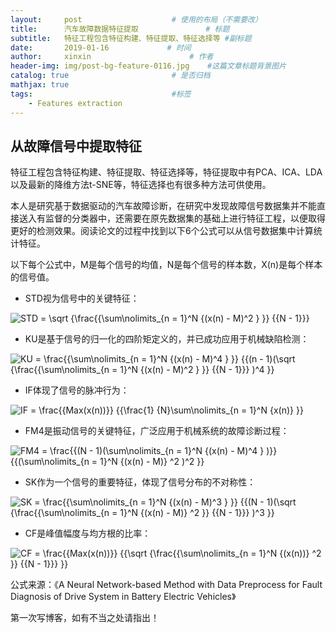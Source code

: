 ```yaml
---
layout:     post                    # 使用的布局（不需要改）
title:      汽车故障数据特征提取               # 标题 
subtitle:   特征工程包含特征构建、特征提取、特征选择等 #副标题
date:       2019-01-16             # 时间
author:     xinxin                      # 作者
header-img: img/post-bg-feature-0116.jpg    #这篇文章标题背景图片
catalog: true                       # 是否归档
mathjax: true
tags:                               #标签
    - Features extraction
---
```


## 从故障信号中提取特征
特征工程包含特征构建、特征提取、特征选择等，特征提取中有PCA、ICA、LDA以及最新的降维方法t-SNE等，特征选择也有很多种方法可供使用。


本人是研究基于数据驱动的汽车故障诊断，在研究中发现故障信号数据集并不能直接送入有监督的分类器中，还需要在原先数据集的基础上进行特征工程，以便取得更好的检测效果。阅读论文的过程中找到以下6个公式可以从信号数据集中计算统计特征。

以下每个公式中，M是每个信号的均值，N是每个信号的样本数，X(n)是每个样本的信号值。
<script type="text/javascript" async src="https://cdn.mathjax.org/mathjax/latest/MathJax.js?config=TeX-MML-AM_CHTML"> </script>

* STD视为信号中的关键特征：

<img src="https://latex.codecogs.com/gif.latex?STD&space;=&space;\sqrt&space;{\frac{{\sum\nolimits_{n&space;=&space;1}^N&space;{(x(n)&space;-&space;M)^2&space;}&space;}}&space;{{N&space;-&space;1}}}" title="STD = \sqrt {\frac{{\sum\nolimits_{n = 1}^N {(x(n) - M)^2 } }} {{N - 1}}}" />

* KU是基于信号的归一化的四阶矩定义的，并已成功应用于机械缺陷检测：

<img src="https://latex.codecogs.com/gif.latex?KU&space;=&space;\frac{{\sum\nolimits_{n&space;=&space;1}^N&space;{(x(n)&space;-&space;M)^4&space;}&space;}}&space;{{(n&space;-&space;1)(\sqrt&space;{\frac{{\sum\nolimits_{n&space;=&space;1}^N&space;{(x(n)&space;-&space;M)^2&space;}&space;}}&space;{{N&space;-&space;1}}}&space;)^4&space;}}" title="KU = \frac{{\sum\nolimits_{n = 1}^N {(x(n) - M)^4 } }} {{(n - 1)(\sqrt {\frac{{\sum\nolimits_{n = 1}^N {(x(n) - M)^2 } }} {{N - 1}}} )^4 }}" />


* IF体现了信号的脉冲行为：

<img src="https://latex.codecogs.com/gif.latex?IF&space;=&space;\frac{{Max(x(n))}}&space;{{\frac{1}&space;{N}\sum\nolimits_{n&space;=&space;1}^N&space;{x(n)}&space;}}" title="IF = \frac{{Max(x(n))}} {{\frac{1} {N}\sum\nolimits_{n = 1}^N {x(n)} }}" />

* FM4是振动信号的关键特征，广泛应用于机械系统的故障诊断过程：

<img src="https://latex.codecogs.com/gif.latex?FM4&space;=&space;\frac{{(N&space;-&space;1)(\sum\nolimits_{n&space;=&space;1}^N&space;{(x(n)&space;-&space;M)^4&space;}&space;)}}&space;{{(\sum\nolimits_{n&space;=&space;1}^N&space;{(x(n)&space;-&space;M)}&space;^2&space;)^2&space;}}" title="FM4 = \frac{{(N - 1)(\sum\nolimits_{n = 1}^N {(x(n) - M)^4 } )}} {{(\sum\nolimits_{n = 1}^N {(x(n) - M)} ^2 )^2 }}" />

* SK作为一个信号的重要特征，体现了信号分布的不对称性：

<img src="https://latex.codecogs.com/gif.latex?SK&space;=&space;\frac{{\sum\nolimits_{n&space;=&space;1}^N&space;{(x(n)&space;-&space;M)^3&space;}&space;}}&space;{{(N&space;-&space;1)(\sqrt&space;{\frac{{\sum\nolimits_{n&space;=&space;1}^N&space;{(x(n)&space;-&space;M)}&space;^2&space;}}&space;{{N&space;-&space;1}}}&space;)^3&space;}}" title="SK = \frac{{\sum\nolimits_{n = 1}^N {(x(n) - M)^3 } }} {{(N - 1)(\sqrt {\frac{{\sum\nolimits_{n = 1}^N {(x(n) - M)} ^2 }} {{N - 1}}} )^3 }}" />

* CF是峰值幅度与均方根的比率：

<img src="https://latex.codecogs.com/gif.latex?CF&space;=&space;\frac{{Max(x(n))}}&space;{{\sqrt&space;{\frac{{\sum\nolimits_{n&space;=&space;1}^N&space;{(x(n))}&space;^2&space;}}&space;{{N&space;-&space;1}}}&space;}}" title="CF = \frac{{Max(x(n))}} {{\sqrt {\frac{{\sum\nolimits_{n = 1}^N {(x(n))} ^2 }} {{N - 1}}} }}" />

公式来源：《A Neural Network-based Method with Data Preprocess for Fault Diagnosis of Drive System in Battery Electric Vehicles》

第一次写博客，如有不当之处请指出！
